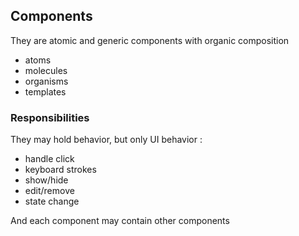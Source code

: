 ## Components

They are atomic and generic components with organic composition

- atoms
- molecules
- organisms
- templates

### Responsibilities

They may hold behavior, but only UI behavior :

- handle click
- keyboard strokes
- show/hide
- edit/remove
- state change

And each component may contain other components
